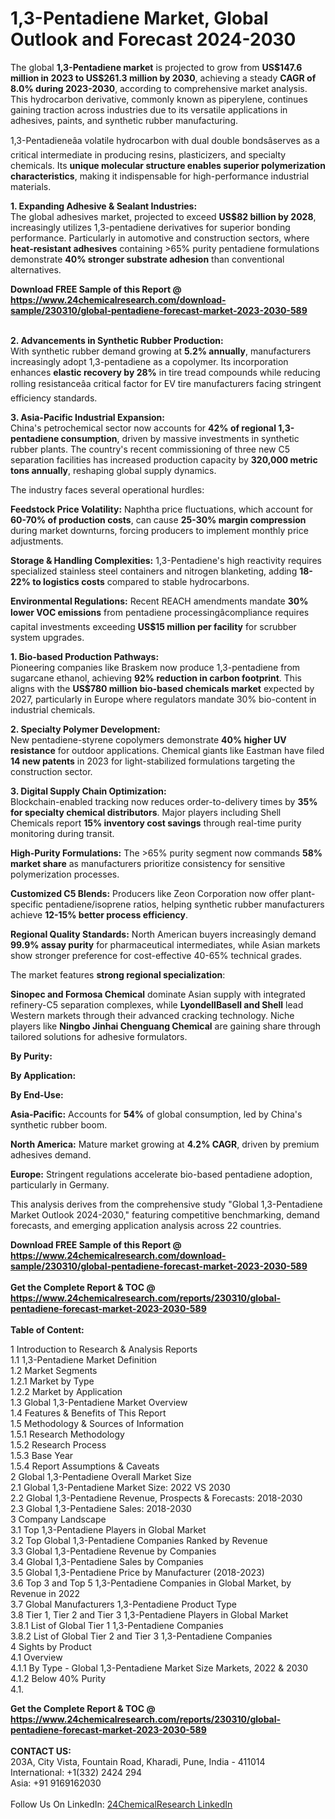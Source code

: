 <h1>1,3-Pentadiene Market, Global Outlook and Forecast 2024-2030</h1><p>The global <strong>1,3-Pentadiene market</strong> is projected to grow from <strong>US$147.6 million in 2023 to US$261.3 million by 2030</strong>, achieving a steady <strong>CAGR of 8.0% during 2023-2030</strong>, according to comprehensive market analysis. This hydrocarbon derivative, commonly known as piperylene, continues gaining traction across industries due to its versatile applications in adhesives, paints, and synthetic rubber manufacturing.</p><p>1,3-Pentadieneâa volatile hydrocarbon with dual double bondsâserves as a critical intermediate in producing resins, plasticizers, and specialty chemicals. Its <strong>unique molecular structure enables superior polymerization characteristics</strong>, making it indispensable for high-performance industrial materials.</p><p><strong>1. Expanding Adhesive &amp; Sealant Industries:</strong><br>
The global adhesives market, projected to exceed <strong>US$82 billion by 2028</strong>, increasingly utilizes 1,3-pentadiene derivatives for superior bonding performance. Particularly in automotive and construction sectors, where <strong>heat-resistant adhesives</strong> containing &gt;65% purity pentadiene formulations demonstrate <strong>40% stronger substrate adhesion</strong> than conventional alternatives.</p><div><b>Download FREE Sample of this Report @ 
            <a href="https://www.24chemicalresearch.com/download-sample/230310/global-pentadiene-forecast-market-2023-2030-589">
            https://www.24chemicalresearch.com/download-sample/230310/global-pentadiene-forecast-market-2023-2030-589</a></b></div><br><p><strong>2. Advancements in Synthetic Rubber Production:</strong><br>
With synthetic rubber demand growing at <strong>5.2% annually</strong>, manufacturers increasingly adopt 1,3-pentadiene as a copolymer. Its incorporation enhances <strong>elastic recovery by 28%</strong> in tire tread compounds while reducing rolling resistanceâa critical factor for EV tire manufacturers facing stringent efficiency standards.</p><p><strong>3. Asia-Pacific Industrial Expansion:</strong><br>
China's petrochemical sector now accounts for <strong>42% of regional 1,3-pentadiene consumption</strong>, driven by massive investments in synthetic rubber plants. The country's recent commissioning of three new C5 separation facilities has increased production capacity by <strong>320,000 metric tons annually</strong>, reshaping global supply dynamics.</p><p>The industry faces several operational hurdles:</p><p><strong>Feedstock Price Volatility:</strong> Naphtha price fluctuations, which account for <strong>60-70% of production costs</strong>, can cause <strong>25-30% margin compression</strong> during market downturns, forcing producers to implement monthly price adjustments.</p><p><strong>Storage &amp; Handling Complexities:</strong> 1,3-Pentadiene's high reactivity requires specialized stainless steel containers and nitrogen blanketing, adding <strong>18-22% to logistics costs</strong> compared to stable hydrocarbons.</p><p><strong>Environmental Regulations:</strong> Recent REACH amendments mandate <strong>30% lower VOC emissions</strong> from pentadiene processingâcompliance requires capital investments exceeding <strong>US$15 million per facility</strong> for scrubber system upgrades.</p><p><strong>1. Bio-based Production Pathways:</strong><br>
Pioneering companies like Braskem now produce 1,3-pentadiene from sugarcane ethanol, achieving <strong>92% reduction in carbon footprint</strong>. This aligns with the <strong>US$780 million bio-based chemicals market</strong> expected by 2027, particularly in Europe where regulators mandate 30% bio-content in industrial chemicals.</p><p><strong>2. Specialty Polymer Development:</strong><br>
New pentadiene-styrene copolymers demonstrate <strong>40% higher UV resistance</strong> for outdoor applications. Chemical giants like Eastman have filed <strong>14 new patents</strong> in 2023 for light-stabilized formulations targeting the construction sector.</p><p><strong>3. Digital Supply Chain Optimization:</strong><br>
Blockchain-enabled tracking now reduces order-to-delivery times by <strong>35% for specialty chemical distributors</strong>. Major players including Shell Chemicals report <strong>15% inventory cost savings</strong> through real-time purity monitoring during transit.</p><p><strong>High-Purity Formulations:</strong> The &gt;65% purity segment now commands <strong>58% market share</strong> as manufacturers prioritize consistency for sensitive polymerization processes.</p><p><strong>Customized C5 Blends:</strong> Producers like Zeon Corporation now offer plant-specific pentadiene/isoprene ratios, helping synthetic rubber manufacturers achieve <strong>12-15% better process efficiency</strong>.</p><p><strong>Regional Quality Standards:</strong> North American buyers increasingly demand <strong>99.9% assay purity</strong> for pharmaceutical intermediates, while Asian markets show stronger preference for cost-effective 40-65% technical grades.</p><p>The market features <strong>strong regional specialization</strong>:</p><p><strong>Sinopec and Formosa Chemical</strong> dominate Asian supply with integrated refinery-C5 separation complexes, while <strong>LyondellBasell and Shell</strong> lead Western markets through their advanced cracking technology. Niche players like <strong>Ningbo Jinhai Chenguang Chemical</strong> are gaining share through tailored solutions for adhesive formulators.</p><p><strong>By Purity:</strong></p><p><strong>By Application:</strong></p><p><strong>By End-Use:</strong></p><p><strong>Asia-Pacific:</strong> Accounts for <strong>54%</strong> of global consumption, led by China's synthetic rubber boom.</p><p><strong>North America:</strong> Mature market growing at <strong>4.2% CAGR</strong>, driven by premium adhesives demand.</p><p><strong>Europe:</strong> Stringent regulations accelerate bio-based pentadiene adoption, particularly in Germany.</p><p>This analysis derives from the comprehensive study "Global 1,3-Pentadiene Market Outlook 2024-2030," featuring competitive benchmarking, demand forecasts, and emerging application analysis across 22 countries.</p><div><b>Download FREE Sample of this Report @ 
            <a href="https://www.24chemicalresearch.com/download-sample/230310/global-pentadiene-forecast-market-2023-2030-589">
            https://www.24chemicalresearch.com/download-sample/230310/global-pentadiene-forecast-market-2023-2030-589</a></b></div><br><div><b>Get the Complete Report & TOC @ 
            <a href="https://www.24chemicalresearch.com/reports/230310/global-pentadiene-forecast-market-2023-2030-589">
            https://www.24chemicalresearch.com/reports/230310/global-pentadiene-forecast-market-2023-2030-589</a></b></div><br>
            <b>Table of Content:</b><p>1 Introduction to Research & Analysis Reports<br />
    1.1 1,3-Pentadiene Market Definition<br />
    1.2 Market Segments<br />
        1.2.1 Market by Type<br />
        1.2.2 Market by Application<br />
    1.3 Global 1,3-Pentadiene Market Overview<br />
    1.4 Features & Benefits of This Report<br />
    1.5 Methodology & Sources of Information<br />
        1.5.1 Research Methodology<br />
        1.5.2 Research Process<br />
        1.5.3 Base Year<br />
        1.5.4 Report Assumptions & Caveats<br />
2 Global 1,3-Pentadiene Overall Market Size<br />
    2.1 Global 1,3-Pentadiene Market Size: 2022 VS 2030<br />
    2.2 Global 1,3-Pentadiene Revenue, Prospects & Forecasts: 2018-2030<br />
    2.3 Global 1,3-Pentadiene Sales: 2018-2030<br />
3 Company Landscape<br />
    3.1 Top 1,3-Pentadiene Players in Global Market<br />
    3.2 Top Global 1,3-Pentadiene Companies Ranked by Revenue<br />
    3.3 Global 1,3-Pentadiene Revenue by Companies<br />
    3.4 Global 1,3-Pentadiene Sales by Companies<br />
    3.5 Global 1,3-Pentadiene Price by Manufacturer (2018-2023)<br />
    3.6 Top 3 and Top 5 1,3-Pentadiene Companies in Global Market, by Revenue in 2022<br />
    3.7 Global Manufacturers 1,3-Pentadiene Product Type<br />
    3.8 Tier 1, Tier 2 and Tier 3 1,3-Pentadiene Players in Global Market<br />
        3.8.1 List of Global Tier 1 1,3-Pentadiene Companies<br />
        3.8.2 List of Global Tier 2 and Tier 3 1,3-Pentadiene Companies<br />
4 Sights by Product<br />
    4.1 Overview<br />
        4.1.1 By Type - Global 1,3-Pentadiene Market Size Markets, 2022 & 2030<br />
        4.1.2 Below 40% Purity<br />
        4.1.</p><div><b>Get the Complete Report & TOC @ 
            <a href="https://www.24chemicalresearch.com/reports/230310/global-pentadiene-forecast-market-2023-2030-589">
            https://www.24chemicalresearch.com/reports/230310/global-pentadiene-forecast-market-2023-2030-589</a></b></div><br><b>CONTACT US:</b><br>
            203A, City Vista, Fountain Road, Kharadi, Pune, India - 411014<br>
            International: +1(332) 2424 294<br>
            Asia: +91 9169162030 <br><br>
            Follow Us On LinkedIn: <a href="https://www.linkedin.com/company/24chemicalresearch/">24ChemicalResearch LinkedIn</a>